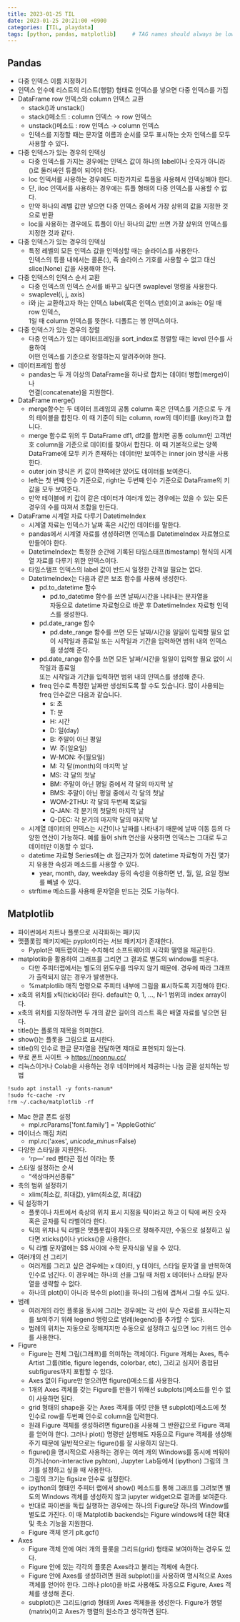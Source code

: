 ```yaml
---
title: 2023-01-25 TIL
date: 2023-01-25 20:21:00 +0900
categories: [TIL, playdata]
tags: [python, pandas, matplotlib]     # TAG names should always be lowercase
---
```

## Pandas

- 다중 인덱스 이름 지정하기
- 인덱스 인수에 리스트의 리스트(행렬) 형태로 인덱스를 넣으면 다중 인덱스를 가짐
- DataFrame row 인덱스와 column 인덱스 교환
    - stack()과 unstack()
    - stack()메소드 : column 인덱스 → row 인덱스
    - unstack()메소드 : row 인덱스 → column 인덱스
    - 인덱스를 지정할 때는 문자열 이름과 순서를 모두 표시하는 숫자 인덱스를 모두 사용할 수 있다.
- 다중 인덱스가 있는 경우의 인덱싱
    - 다중 인덱스를 가지는 경우에는 인덱스 값이 하나의 label이나 숫자가 아니라   
    ()로 둘러싸인 튜플이 되어야 한다.
    - loc 인덱서를 사용하는 경우에도 마찬가지로 튜플을 사용해서 인덱싱해야 한다.
    - 단, iloc 인덱서를 사용하는 경우에는 튜플 형태의 다중 인덱스를 사용할 수 없다.
    - 만약 하나의 레벨 값만 넣으면 다중 인덱스 중에서 가장 상위의 값을 지정한 것으로 반환
    - loc을 사용하는 경우에도 튜플이 아닌 하나의 값만 쓰면 가장 상위의 인덱스를 지정한 것과 같다.
- 다중 인덱스가 있는 경우의 인덱싱
    - 특정 레벨의 모든 인덱스 값을 인덱싱할 때는 슬라이스를 사용한다.   
    인덱스의 튜플 내에서는 콜론(:), 즉 슬라이스 기호를 사용할 수 없고 대신 slice(None) 값을 사용해야 한다.
- 다중 인덱스의 인덱스 순서 교환
    - 다중 인덱스의 인덱스 순서를 바꾸고 싶다면 swaplevel 명령을 사용한다.
    - swaplevel(i, j, axis)
    - i와 j는 교환하고자 하는 인덱스 label(혹은 인덱스 번호)이고 axis는 0일 때 row 인덱스,   
    1일 때 column 인덱스를 뜻한다. 디폴트는 행 인덱스이다.
- 다중 인덱스가 있는 경우의 정렬
    - 다중 인덱스가 있는 데이터프레임을 sort_index로 정렬할 때는 level 인수를 사용하여   
    어떤 인덱스를 기준으로 정렬하는지 알려주어야 한다.
- 데이터프레임 합성
    - pandas는 두 개 이상의 DataFrame을 하나로 합치는 데이터 병합(merge)이나   
    연결(concatenate)을 지원한다.
- DataFrame merge()
    - merge함수는 두 데이터 프레임의 공통 column 혹은 인덱스를 기준으로 두 개의 테이블을 합친다.  이 때 기준이 되는 column, row의 데이터를 (key)라고 합니다.
    - merge 함수로 위의 두 DataFrame df1, df2를 합치면 공통 column인
    고객번호 column을 기준으로 데이터를 찾아서 합친다. 이 때 기본적으로는 양쪽 DataFrame에
    모두 키가 존재하는 데이터만 보여주는 inner join 방식을 사용한다.
    - outer join 방식은 키 값이 한쪽에만 있어도 데이터를 보여준다.
    - left는 첫 번째 인수 기준으로, right는 두번째 인수 기준으로 DataFrame의 키 값을 모두 보여준다.
    - 만약 테이블에 키 값이 같은 데이터가 여러개 있는 경우에는 있을 수 있는 모든 경우의 수를 따져서 조합을 만든다.
- DataFrame 시계열 자료 다루기 DatetimeIndex
    - 시계열 자료는 인덱스가 날짜 혹은 시간인 데이터를 말한다.
    - pandas에서 시계열 자료를 생성하려면 인덱스를 DatetimeIndex 자료형으로 만들어야 한다.
    - DatetimeIndex는 특정한 순간에 기록된 타임스태프(timestamp) 형식의 시계열 자료를   다루기 위한 인덱스이다.
    - 타임스탬프 인덱스의 label 값이 반드시 일정한 간격일 필요는 없다.
    - DatetimeIndex는 다음과 같은 보조 함수를 사용해 생성한다.
        - pd.to_datetime 함수
            - pd.to_datetime 함수를 쓰면 날짜/시간을 나타내는 문자열을   
            자동으로 datetime 자료형으로 바꾼 후 DatetimeIndex 자료형 인덱스를 생성한다.
        - pd.date_range 함수
            - pd.date_range 함수를 쓰면 모든 날짜/시간을 일일이 입력할 필요 없이 시작일과 종료일 또는 시작일과 기간을 입력하면 범위 내의 인덱스를 생성해 준다.
        - pd.date_range 함수를 쓰면 모든 날짜/시간을 일일이 입력할 필요 없이 시작일과 종료일   
        또는 시작일과 기간을 입력하면 범위 내의 인덱스를 생성해 준다.
        - freq 인수로 특정한 날짜만 생성되도록 할 수도 있습니다. 많이 사용되는 freq 인수값은 다음과 같습니다.
            - s: 초
            - T: 분
            - H: 시간
            - D: 일(day)
            - B: 주말이 아닌 평일
            - W: 주(일요일)
            - W-MON: 주(월요일)
            - M: 각 달(month)의 마지막 날
            - MS: 각 달의 첫날
            - BM: 주말이 아닌 평일 중에서 각 달의 마지막 날
            - BMS: 주말이 아닌 평일 중에서 각 달의 첫날
            - WOM-2THU: 각 달의 두번째 목요일
            - Q-JAN: 각 분기의 첫달의 마지막 날
            - Q-DEC: 각 분기의 마지막 달의 마지막 날
    - 시계열 데이터의 인덱스는 시간이나 날짜를 나타내기 때문에 날짜 이동 등의 다양한 연산이 가능하다. 예를 들어 shift 연산을 사용하면 인덱스는 그대로 두고 데이터만 이동할 수 있다.
    - datetime 자료형 Series에는 dt 접근자가 있어 datetime 자료형이 가진 몇가지 유용한 속성과 메소드를 사용할 수 있다.
        - year, month, day, weekday 등의 속성을 이용하면 년, 월, 일, 요일 정보를 빼낼 수 있다.
    - strftime 메소드를 사용해 문자열을 만드는 것도 가능하다.
    

## Matplotlib

- 파이썬에서 차트나 플롯으로 시각화하는 패키지
- 맷플롯립 패키지에는 pyplot이라는 서브 패키지가 존재한다.
    - Pyplot은 매트랩이라는 수치해석 소프트웨어의 시각화 멸영을 제공한다.
- matplotlib을 활용하여 그래프를 그리면 그 결과로 별도의 window를 띄운다.
    - 다만 주피터랩에서는 별도의 윈도우를 띄우지 않기 때문에. 경우에 따라 그래프가 출력되지 않는 경우가 발생한다.
    - %matplotlib 매직 명령으로 주피터 내부에 그림을 표시하도록 지정해야 한다.
- x축의 위치를 x틱(tick)이라 한다. default는 0, 1, …, N-1 범위의 index array이다.
- x축의 위치를 지정하려면 두 개의 같은 길이의 리스트 혹은 배열 자료를 넣으면 된다.
- title()는 플롯의 제목을 의미한다.
- show()는 플롯을 그림으로 표시한다.
- title()의 인수로 한글 문자열을 전달하면 제대로 표현되지 않는다.
- 무료 폰트 사이트 → https://noonnu.cc/
- 리눅스이거나 Colab을 사용하는 경우 네이버에서 제공하는 나눔 글꼴 설치하는 방법

```markdown
!sudo apt install -y fonts-nanum*
!sudo fc-cache -rv
!rm ~/.cache/matplotlib -rf
```

- Mac 한글 폰트 설정
    - mpl.rcParams['font.family'] = 'AppleGothic’
- 마이너스 깨짐 처리
    - mpl.rc('axes', *unicode_minus*=False)
- 다양한 스타일을 지원한다.
    - ‘rp—’ red 펜타곤 점선 이라는 뜻
- 스타일 설정하는 순서
    - “색상마커선종류”
- 축의 범위 설정하기
    - xlim(최소값, 최대값), ylim(최소값, 최대값)
- 틱 설정하기
    - 플롯이나 차트에서 축상의 위치 표시 지점을 틱이라고 하고 이 틱에 써진 숫자 혹은 글자를 틱 라벨이라 한다.
    - 틱의 위치나 틱 라벨은 맷플롯립이 자동으로 정해주지만, 수동으로 설정하고 싶다면 xticks()이나 yticks()을 사용한다.
    - 틱 라벨 문자열에는 $$ 사이에 수학 문자식을 넣을 수 있다.
- 여러개의 선 그리기
    - 여러개를 그리고 싶은 경우에는 x 데이터, y 데이터, 스타일 문자열 을 반복하여 인수로 넘긴다.
    이 경우에는 하나의 선을 그릴 때 처럼 x 데이터나 스타일 문자열을 생략할 수 없다.
    - 하나의 plot()이 아니라 복수의 plot()을 하나의 그림에 겹쳐서 그릴 수도 있다.
- 범례
    - 여러개의 라인 플롯을 동시에 그리는 경우에는 각 선이 무슨 자료를 표시하는지를 보여주기 위해 legend 명령으로 범례(legend)를 추가할 수 있다.
    - 범례의 위치는 자동으로 정해지지만 수동으로 설정하고 싶으면 loc 키워드 인수를 사용한다.
- Figure
    - Figure는 전체 그림(그래프)를 의미하는 객체이다. Figure 개체는 Axes, 특수 Artist 그룹(title, figure legends, colorbar, etc), 그리고 심지어 중첩된 subfigures까지 포함할 수 있다.
    - Axes 없이 Figure만 얻으려면 figure()메소드를 사용한다.
    - 1개의 Axes 객체를 갖는 Figure를 만들기 위해선 subplots()메소드를 인수 없이 사용하면 된다.
    - grid 형태의 shape을 갖는 Axes 객체를 여럿 만들 땐 subplot()메소드에 첫 인수로 row를 두번째 인수로 column을 입력한다.
    - 원래 Figure 객체를 생성하려면 figure()을 사용해 그 반환값으로 Figure 객체를 얻어야 한다.
    그러나 plot() 명령만 실행해도 자동으로 Figure 객체를 생성해주기 때문에 일반적으로는 figure()를 잘 사용하지 않는다.
    - figure()을 명시적으로 사용하는 경우는 여러 개의 Windows를 동시에 띄워야 하거나(non-interactive pyhton), Jupyter Lab등에서 (ipython) 그림의 크기를 설정하고 싶을 때 사용한다.
    - 그림의 크기는 figsize 인수로 설정한다.
    - ipython의 형태인 주피터 랩에서 show() 메소드를 통해 그래프를 그려보면 별도의 Windows 객체를 생성하지 않고 jupyter widget으로 결과를 보여준다.
    - 반대로 파이썬을 독립 실행하는 경우에는 하나의 Figure당 하나의 Window를 별도로 가진다. 이 때 Matplotlib backends는 Figure windows에 대한 확대 및 축소 기능을 지원한다.
    - Figure 객체 얻기 plt.gcf()
- Axes
    - Figure 객체 안에 여러 개의 플롯을 그리드(grid) 형태로 보여야하는 경우도 있다.
    - Figure 안에 있는 각각의 플롯은 Axes라고 불리는 객체에 속한다.
    - Figure 안에 Axes를 생성하려면 원래 subplot()을 사용하여 명시적으로 Axes 객체를 얻어야 한다. 그러나 plot()을 바로 사용해도 자동으로 Figure, Axes 객체를 생성해 준다.
    - subplot()은 그리드(grid) 형태의 Axes 객체들을 생성한다. Figure가 행렬(matrix)이고 Axes가 행렬의 원소라고 생각하면 된다.